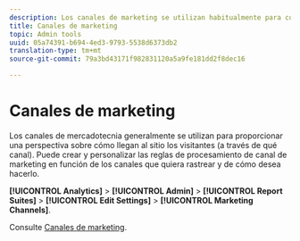 ```yaml
---
description: Los canales de marketing se utilizan habitualmente para conocer cómo llegan los visitantes al sitio. Puede crear y personalizar las reglas de procesamiento de canal de marketing en función de los canales que quiera rastrear y de cómo desea hacerlo.
title: Canales de marketing
topic: Admin tools
uuid: 05a74391-b694-4ed3-9793-5538d6373db2
translation-type: tm+mt
source-git-commit: 79a3bd43171f982831120a5a9fe181dd2f8dec16

---
```



# Canales de marketing

Los canales de mercadotecnia generalmente se utilizan para proporcionar una perspectiva sobre cómo llegan al sitio los visitantes (a través de qué canal). Puede crear y personalizar las reglas de procesamiento de canal de marketing en función de los canales que quiera rastrear y de cómo desea hacerlo.

**[!UICONTROL Analytics]** > **[!UICONTROL Admin]** > **[!UICONTROL Report Suites]** > **[!UICONTROL Edit Settings]** > **[!UICONTROL Marketing Channels]**.

Consulte [Canales de marketing](/help/components/c-marketing-channels/analyze-mc.md).
